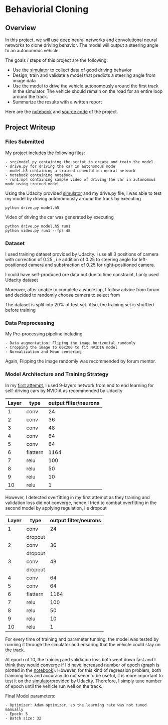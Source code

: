 # Behaviorial Cloning 

Overview
---

In this project, we will use deep neural networks and convolutional neural networks to clone driving behavior. The model will output a steering angle to an autonomous vehicle.

The goals / steps of this project are the following:
* Use the [simulator](https://github.com/udacity/self-driving-car-sim) to collect data of good driving behavior 
* Design, train and validate a model that predicts a steering angle from image data
* Use the model to drive the vehicle autonomously around the first track in the simulator. The vehicle should remain on the road for an entire loop around the track.
* Summarize the results with a written report

Here are the [notebook](http://nbviewer.jupyter.org/gist/tranlyvu/671c4e258dcc5535f27e458e346c64e9) and [source code](https://github.com/tranlyvu/autonomous-vehicle-projects/blob/master/Behavioral%20Cloning/src/model.py) of the project.


Project Writeup
---

### Files Submitted 

My project includes the following files:

```
- src/model.py containing the script to create and train the model
- drive.py for driving the car in autonomous mode
- model.h5 containing a trained convolution neural network
- notebook containing notebook
- run1.mp4 containing sample video of driving the car in autonomous mode using trained model 
```

Using the Udacity provided [simulator](https://github.com/udacity/self-driving-car-sim) and my drive.py file, I was able to test my model by driving autonomously around the track by executing 

```
python drive.py model.h5
```

Video of driving the car was generated by executing

```
python drive.py model.h5 run1
python video.py run1 --fps 48
```


### Dataset

I used training dataset provided by Udacity. I use all 3 positions of camera with correction of 0.25 , i.e addition of 0.25 to steering angle for left-positioned camera and substraction of 0.25 for right-positioned camera.

I could have self-produced ore data but due to time constraint, I only used Udacity dataset

Moreover, after unable to complete a whole lap, I follow advice from forum and decided to randomly choose camera to select from

The dataset is split into 20% of test set. Also, the training set is shuffled before training

### Data Preprocessing

My Pre-processing pipeline including

```
- Data augmentation: Fliping the image horizontal randomly 
- Cropping the image to 66x200 to fit NVIDIA model
- Normalization and Mean centering
```

Again, Flipping the image randomly was recommended by forum mentor.


### Model Architecture and Training Strategy

In my [first attempt](https://github.com/tranlyvu/autonomous-vehicle-projects/blob/master/Behavioral%20Cloning/src/first_attempt.py), I used 9-layers network from end to end learning for self-driving cars by NVIDIA as recommended by Udacity

    
|Layer   |type    |output filter/neurons|
|--------|--------|--------|
|1       |conv    |24      |
|2       |conv    |36      |
|3       |conv    |48      |
|4       |conv    |64      |
|5       |conv    |64      |
|6       |flattern|1164    |
|7       |relu    |100     |
|8       |relu    |50      |
|9       |relu    |10      |
|10      |relu    |1       |


However, I detected overfitting in my first attempt as they training and validation loss did not converge, hence I tried to combat overfitting in the second model by applying regulation, i.e dropout

|Layer   |type    |output filter/neurons|
|--------|--------|--------|
|1       |conv    |24      |
|        |dropout |        |
|2       |conv    |36      |
|        |dropout |        |
|3       |conv    |48      |
|        |dropout |        |
|4       |conv    |64      |
|5       |conv    |64      |
|6       |flattern|1164    |
|7       |relu    |100     |
|8       |relu    |50      |
|9       |relu    |10      |
|10      |relu    |1       |

For every time of training and parameter tunning, the model was tested by running it through the simulator and ensuring that the vehicle could stay on the track.

At epoch of 10, the training and validation loss both went down fast and I think they would converge if I'd have increased number of epoch (graph is plotted in the [notebook](http://nbviewer.jupyter.org/gist/tranlyvu/671c4e258dcc5535f27e458e346c64e9)). However, for this kind of regression problem, both trainning loss and accuracy do not seem to be useful, it is more important to test it on the [simulator](https://github.com/udacity/self-driving-car-sim)provided by Udacity. Therefore, I simply tune number of epoch until the vehicle run well on the track.

Final Model parameters:

```
- Optimizer: Adam optimizer, so the learning rate was not tuned manually 
- Epoch: 5
- Batch size: 32
```

